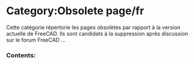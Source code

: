 # Category:Obsolete page/fr


Cette catégorie répertorie les pages obsolètes par rapport à la version actuelle de FreeCAD. Ils sont candidats à la suppression après discussion sur le forum FreeCAD \...

### Contents:
